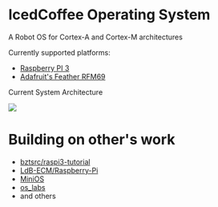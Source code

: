 # IcedCoffee Operating System

A Robot OS for Cortex-A and Cortex-M architectures

Currently supported platforms:
- [Raspberry PI 3](https://github.com/rromanotero/IcedCoffeeOS/tree/main/cortex-a/RPI3)
- [Adafruit's Feather RFM69](https://github.com/rromanotero/IcedCoffeeOS/tree/main/cortex-m/feather_rfm69)

Current System Architecture

<img src="https://github.com/rromanotero/IcedCoffeeOS/images/architecture.png">


# Building on other's work
 - [bztsrc/raspi3-tutorial](https://github.com/bztsrc/raspi3-tutorial)
 - [LdB-ECM/Raspberry-Pi](https://github.com/LdB-ECM/Raspberry-Pi)
 - [MiniOS](https://github.com/rromanotero/minios)
 - [os_labs](https://github.com/rromanotero/minios)
 - and others
